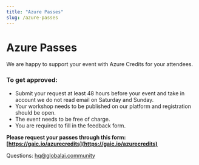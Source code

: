 ```yaml
---
title: "Azure Passes"
slug: /azure-passes
---
```


# Azure Passes

We are happy to support your event with Azure Credits for your attendees.

### To get approved:​
- Submit your request at least 48 hours before your event and take in account we do not read email on Saturday and Sunday.
- Your workshop needs to be published on our platform and registration should be open.
- The event needs to be free of charge.
- You are required to fill in the feedback form.

**Please request your passes through this form: [https://gaic.io/azurecredits](https://gaic.io/azurecredits)**

Questions: hq@globalai.community
